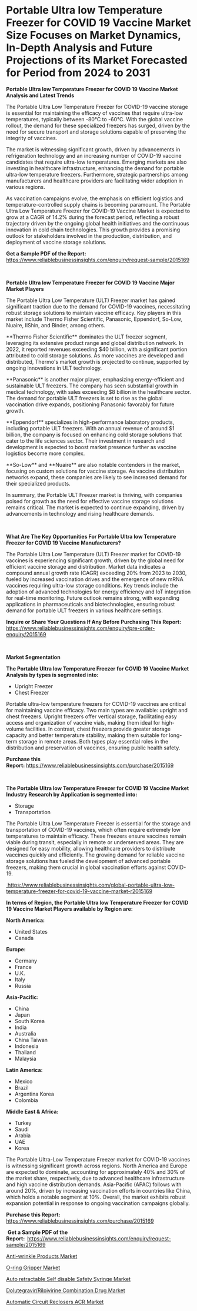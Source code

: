 <p><h1>Portable Ultra low Temperature Freezer for COVID 19 Vaccine Market Size Focuses on Market Dynamics, In-Depth Analysis and Future Projections of its Market Forecasted for Period from 2024 to 2031</h1></p><p><strong>Portable Ultra low Temperature Freezer for COVID 19 Vaccine Market Analysis and Latest Trends</strong></p>
<p><p>The Portable Ultra Low Temperature Freezer for COVID-19 vaccine storage is essential for maintaining the efficacy of vaccines that require ultra-low temperatures, typically between -80°C to -60°C. With the global vaccine rollout, the demand for these specialized freezers has surged, driven by the need for secure transport and storage solutions capable of preserving the integrity of vaccines.</p><p>The market is witnessing significant growth, driven by advancements in refrigeration technology and an increasing number of COVID-19 vaccine candidates that require ultra-low temperatures. Emerging markets are also investing in healthcare infrastructure, enhancing the demand for portable ultra-low temperature freezers. Furthermore, strategic partnerships among manufacturers and healthcare providers are facilitating wider adoption in various regions.</p><p>As vaccination campaigns evolve, the emphasis on efficient logistics and temperature-controlled supply chains is becoming paramount. The Portable Ultra Low Temperature Freezer for COVID-19 Vaccine Market is expected to grow at a CAGR of 14.2% during the forecast period, reflecting a robust trajectory driven by the ongoing global health initiatives and the continuous innovation in cold chain technologies. This growth provides a promising outlook for stakeholders involved in the production, distribution, and deployment of vaccine storage solutions.</p></p>
<p><strong>Get a Sample PDF of the Report:&nbsp;</strong> <a href="https://www.reliablebusinessinsights.com/enquiry/request-sample/2015169?utm_campaign=97&utm_medium=2&utm_source=Github&utm_content=ia&utm_term=27102024&utm_id=portable-ultra-low-temperature-freezer-for-covid-19-vaccine">https://www.reliablebusinessinsights.com/enquiry/request-sample/2015169</a></p>
<p>&nbsp;</p>
<p><strong>Portable Ultra low Temperature Freezer for COVID 19 Vaccine Major Market Players</strong></p>
<p><p>The Portable Ultra Low Temperature (ULT) Freezer market has gained significant traction due to the demand for COVID-19 vaccines, necessitating robust storage solutions to maintain vaccine efficacy. Key players in this market include Thermo Fisher Scientific, Panasonic, Eppendorf, So-Low, Nuaire, IlShin, and Binder, among others.</p><p>**Thermo Fisher Scientific** dominates the ULT freezer segment, leveraging its extensive product range and global distribution network. In 2022, it reported revenues exceeding $40 billion, with a significant portion attributed to cold storage solutions. As more vaccines are developed and distributed, Thermo's market growth is projected to continue, supported by ongoing innovations in ULT technology.</p><p>**Panasonic** is another major player, emphasizing energy-efficient and sustainable ULT freezers. The company has seen substantial growth in medical technology, with sales exceeding $8 billion in the healthcare sector. The demand for portable ULT freezers is set to rise as the global vaccination drive expands, positioning Panasonic favorably for future growth.</p><p>**Eppendorf** specializes in high-performance laboratory products, including portable ULT freezers. With an annual revenue of around $1 billion, the company is focused on enhancing cold storage solutions that cater to the life sciences sector. Their investment in research and development is expected to boost market presence further as vaccine logistics become more complex.</p><p>**So-Low** and **Nuaire** are also notable contenders in the market, focusing on custom solutions for vaccine storage. As vaccine distribution networks expand, these companies are likely to see increased demand for their specialized products.</p><p>In summary, the Portable ULT Freezer market is thriving, with companies poised for growth as the need for effective vaccine storage solutions remains critical. The market is expected to continue expanding, driven by advancements in technology and rising healthcare demands.</p></p>
<p>&nbsp;</p>
<p><strong>What Are The Key Opportunities For Portable Ultra low Temperature Freezer for COVID 19 Vaccine Manufacturers?</strong></p>
<p><p>The Portable Ultra Low Temperature (ULT) Freezer market for COVID-19 vaccines is experiencing significant growth, driven by the global need for efficient vaccine storage and distribution. Market data indicates a compound annual growth rate (CAGR) exceeding 20% from 2023 to 2030, fueled by increased vaccination drives and the emergence of new mRNA vaccines requiring ultra-low storage conditions. Key trends include the adoption of advanced technologies for energy efficiency and IoT integration for real-time monitoring. Future outlook remains strong, with expanding applications in pharmaceuticals and biotechnologies, ensuring robust demand for portable ULT freezers in various healthcare settings.</p></p>
<p><strong>Inquire or Share Your Questions If Any Before Purchasing This Report:</strong> <a href="https://www.reliablebusinessinsights.com/enquiry/pre-order-enquiry/2015169?utm_campaign=97&utm_medium=2&utm_source=Github&utm_content=ia&utm_term=27102024&utm_id=portable-ultra-low-temperature-freezer-for-covid-19-vaccine">https://www.reliablebusinessinsights.com/enquiry/pre-order-enquiry/2015169</a></p>
<p>&nbsp;</p>
<p><strong>Market Segmentation</strong></p>
<p><strong>The Portable Ultra low Temperature Freezer for COVID 19 Vaccine Market Analysis by types is segmented into:</strong></p>
<p><ul><li>Upright Freezer</li><li>Chest Freezer</li></ul></p>
<p><p>Portable ultra-low temperature freezers for COVID-19 vaccines are critical for maintaining vaccine efficacy. Two main types are available: upright and chest freezers. Upright freezers offer vertical storage, facilitating easy access and organization of vaccine vials, making them ideal for high-volume facilities. In contrast, chest freezers provide greater storage capacity and better temperature stability, making them suitable for long-term storage in remote areas. Both types play essential roles in the distribution and preservation of vaccines, ensuring public health safety.</p></p>
<p><strong>Purchase this Report:&nbsp;</strong><a href="https://www.reliablebusinessinsights.com/purchase/2015169?utm_campaign=97&utm_medium=2&utm_source=Github&utm_content=ia&utm_term=27102024&utm_id=portable-ultra-low-temperature-freezer-for-covid-19-vaccine">https://www.reliablebusinessinsights.com/purchase/2015169</a></p>
<p>&nbsp;</p>
<p><strong>The Portable Ultra low Temperature Freezer for COVID 19 Vaccine Market Industry Research by Application is segmented into:</strong></p>
<p><ul><li>Storage</li><li>Transportation</li></ul></p>
<p><p>The Portable Ultra Low Temperature Freezer is essential for the storage and transportation of COVID-19 vaccines, which often require extremely low temperatures to maintain efficacy. These freezers ensure vaccines remain viable during transit, especially in remote or underserved areas. They are designed for easy mobility, allowing healthcare providers to distribute vaccines quickly and efficiently. The growing demand for reliable vaccine storage solutions has fueled the development of advanced portable freezers, making them crucial in global vaccination efforts against COVID-19.</p></p>
<p><a href="https://www.reliablebusinessinsights.com/global-portable-ultra-low-temperature-freezer-for-covid-19-vaccine-market-r2015169?utm_campaign=97&utm_medium=2&utm_source=Github&utm_content=ia&utm_term=27102024&utm_id=portable-ultra-low-temperature-freezer-for-covid-19-vaccine">&nbsp;https://www.reliablebusinessinsights.com/global-portable-ultra-low-temperature-freezer-for-covid-19-vaccine-market-r2015169</a></p>
<p><strong>In terms of Region, the Portable Ultra low Temperature Freezer for COVID 19 Vaccine Market Players available by Region are:</strong></p>
<p>
    <p> <strong> North America: </strong>
        <ul>
            <li>United States</li>
            <li>Canada</li>
        </ul>
        </p> 
    <p> <strong> Europe: </strong>
        <ul>
            <li>Germany</li>
            <li>France</li>
            <li>U.K.</li>
            <li>Italy</li>
            <li>Russia</li>
        </ul>
        </p> 
    <p> <strong> Asia-Pacific: </strong>
        <ul>
            <li>China</li>
            <li>Japan</li>
            <li>South Korea</li>
            <li>India</li>
            <li>Australia</li>
            <li>China Taiwan</li>
            <li>Indonesia</li>
            <li>Thailand</li>
            <li>Malaysia</li>
        </ul>
        </p> 
    <p> <strong> Latin America: </strong>
        <ul>
            <li>Mexico</li>
            <li>Brazil</li>
            <li>Argentina Korea</li>
            <li>Colombia</li>
        </ul>
        </p> 
    <p> <strong> Middle East & Africa: </strong>
        <ul>
            <li>Turkey</li>
            <li>Saudi</li>
            <li>Arabia</li>
            <li>UAE</li>
            <li>Korea</li>
        </ul>
    </p>
    </p>
<p><p>The Portable Ultra-Low Temperature Freezer market for COVID-19 vaccines is witnessing significant growth across regions. North America and Europe are expected to dominate, accounting for approximately 40% and 30% of the market share, respectively, due to advanced healthcare infrastructure and high vaccine distribution demands. Asia-Pacific (APAC) follows with around 20%, driven by increasing vaccination efforts in countries like China, which holds a notable segment at 10%. Overall, the market exhibits robust expansion potential in response to ongoing vaccination campaigns globally.</p></p>
<p><strong>Purchase this Report: </strong><a href="https://www.reliablebusinessinsights.com/purchase/2015169?utm_campaign=97&utm_medium=2&utm_source=Github&utm_content=ia&utm_term=27102024&utm_id=portable-ultra-low-temperature-freezer-for-covid-19-vaccine">https://www.reliablebusinessinsights.com/purchase/2015169</a></p>
<p>&nbsp;<strong>Get a Sample PDF of the Report:&nbsp;&nbsp;</strong><a href="https://www.reliablebusinessinsights.com/enquiry/request-sample/2015169?utm_campaign=97&utm_medium=2&utm_source=Github&utm_content=ia&utm_term=27102024&utm_id=portable-ultra-low-temperature-freezer-for-covid-19-vaccine">https://www.reliablebusinessinsights.com/enquiry/request-sample/2015169</a></p>
<p><strong></strong></p>
<p><p><a href="https://www.linkedin.com/pulse/decoding-anti-wrinkle-products-market-signals-growth-algorithms-ho80f?utm_campaign=97&utm_medium=2&utm_source=Github&utm_content=ia&utm_term=27102024&utm_id=portable-ultra-low-temperature-freezer-for-covid-19-vaccine">Anti-wrinkle Products Market</a></p><p><a href="https://issuu.com/reportprime-2/docs/o-ring-gripper-market-size-2030.ppt_4c3dc04f8638c4?utm_campaign=97&utm_medium=2&utm_source=Github&utm_content=ia&utm_term=27102024&utm_id=portable-ultra-low-temperature-freezer-for-covid-19-vaccine">O-ring Gripper Market</a></p><p><a href="https://github.com/yoreivesal/Market-Research-Report-List-1/blob/main/auto-retractable-self-disable-safety-syringe-market.md?utm_campaign=97&utm_medium=2&utm_source=Github&utm_content=ia&utm_term=27102024&utm_id=portable-ultra-low-temperature-freezer-for-covid-19-vaccine">Auto retractable Self disable Safety Syringe Market</a></p><p><a href="https://www.linkedin.com/pulse/decoding-dolutegravirrilpivirine-combination-drug-industry-bbh1f?utm_campaign=97&utm_medium=2&utm_source=Github&utm_content=ia&utm_term=27102024&utm_id=portable-ultra-low-temperature-freezer-for-covid-19-vaccine">Dolutegravir/Rilpivirine Combination Drug Market</a></p><p><a href="https://github.com/alespiliffe/Market-Research-Report-List-1/blob/main/automatic-circuit-reclosers-acr-market.md?utm_campaign=97&utm_medium=2&utm_source=Github&utm_content=ia&utm_term=27102024&utm_id=portable-ultra-low-temperature-freezer-for-covid-19-vaccine">Automatic Circuit Reclosers ACR Market</a></p></p>